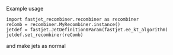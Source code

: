 Example usage

```
import fastjet_recombiner.recombiner as recombiner
reComb = recombiner.MyRecombiner.instance()
jetdef = fastjet.JetDefinition0Param(fastjet.ee_kt_algorithm)
jetdef.set_recombiner(reComb)
```
and make jets as normal
